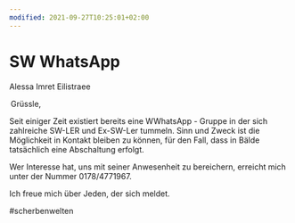 ```yaml
---
modified: 2021-09-27T10:25:01+02:00
---
```


# SW WhatsApp

Alessa Imret Eilistraee 

 
 Grüssle, 

 
Seit einiger Zeit existiert bereits eine WWhatsApp - Gruppe in der sich zahlreiche SW-LER und Ex-SW-Ler tummeln. Sinn und Zweck ist die Möglichkeit in Kontakt bleiben zu können, für den Fall, dass in Bälde tatsächlich eine Abschaltung erfolgt. 

 
Wer Interesse hat, uns mit seiner Anwesenheit zu bereichern, erreicht mich unter der Nummer 0178/4771967. 

 
Ich freue mich über Jeden, der sich meldet.

#scherbenwelten